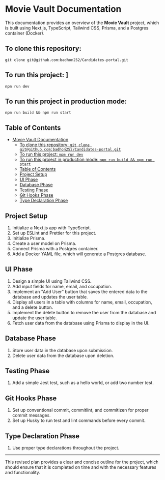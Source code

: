 # Movie Vault Documentation

This documentation provides an overview of the **Movie Vault** project, which is built using Next.js, TypeScript, Tailwind CSS, Prisma, and a Postgres container (Docker).

## To clone this repository: 
```git clone git@github.com:badhon252/Candidates-portal.git```

## To run this project: ]
```npm run dev```

## To run this project in production mode: 
```npm run build && npm run start```

## Table of Contents

- [Movie Vault Documentation](#movie-vault-documentation)
  - [To clone this repository: `git clone git@github.com:badhon252/Candidates-portal.git`](#to-clone-this-repository-git-clone-gitgithubcombadhon252candidates-portalgit)
  - [To run this project: `npm run dev`](#to-run-this-project-npm-run-dev)
  - [To run this project in production mode: `npm run build && npm run start`](#to-run-this-project-in-production-mode-npm-run-build--npm-run-start)
  - [Table of Contents](#table-of-contents)
  - [Project Setup](#project-setup)
  - [UI Phase](#ui-phase)
  - [Database Phase](#database-phase)
  - [Testing Phase](#testing-phase)
  - [Git Hooks Phase](#git-hooks-phase)
  - [Type Declaration Phase](#type-declaration-phase)

## Project Setup

1. Initialize a Next.js app with TypeScript.
2. Set up ESLint and Prettier for this project.
3. Initialize Prisma.
4. Create a user model on Prisma.
5. Connect Prisma with a Postgres container.
6. Add a Docker YAML file, which will generate a Postgres database.

## UI Phase

1. Design a simple UI using Tailwind CSS.
2. Add input fields for name, email, and occupation.
3. Implement an "Add User" button that saves the entered data to the database and updates the user table.
4. Display all users in a table with columns for name, email, occupation, and a delete button.
5. Implement the delete button to remove the user from the database and update the user table.
6. Fetch user data from the database using Prisma to display in the UI.

## Database Phase

1. Store user data in the database upon submission.
2. Delete user data from the database upon deletion.

## Testing Phase

1. Add a simple Jest test, such as a hello world, or add two number test.

## Git Hooks Phase

1. Set up conventional commit, commitlint, and commitizen for proper commit messages.
2. Set up Husky to run test and lint commands before every commit.

## Type Declaration Phase

1. Use proper type declarations throughout the project.

---

This revised plan provides a clear and concise outline for the project, which should ensure that it is completed on time and with the necessary features and functionality.
